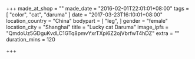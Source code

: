 +++
made_at_shop = ""
made_date = "2016-02-01T22:01:01+08:00"
tags = [
  "color",
  "cat",
  "daruma"
]
date = "2017-03-23T16:10:01+08:00"
location_country = "China"
bodypart = [
  "leg",
]
gender = "female"
location_city = "Shanghai"
title = "Lucky cat Daruma"
image_ipfs = "QmdoUz5GDguKvdLC1GTq8pmvYxrTXpi6Z2ojVbrfwT4hDZ"
extra = ""
duration_mins = 120

+++
